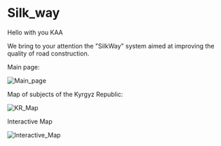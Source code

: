 # Silk_way

Hello with you KAA

We bring to your attention the "SilkWay" system aimed at improving the quality of road construction.




Main page:

![Main_page](https://user-images.githubusercontent.com/48031226/236611513-c3b827cb-6de5-450f-9dfb-4b1a21ce132e.png)


Map of subjects of the Kyrgyz Republic:

![KR_Map](https://user-images.githubusercontent.com/48031226/236611539-2fa8237e-6751-4cbe-aeb2-2d9847031cb1.png)



Interactive Map

![Interactive_Map](https://user-images.githubusercontent.com/48031226/236611468-46c6a10b-a993-499b-a6c9-351f2bf560d5.png)
